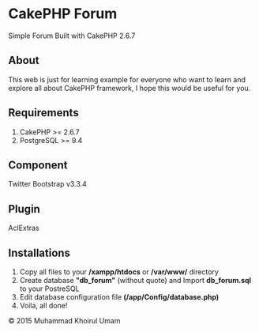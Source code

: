 # CakePHP Forum
Simple Forum Built with CakePHP 2.6.7
## About
This web is just for learning example for everyone who want to learn and explore all about CakePHP framework, I hope this would be useful for you.
## Requirements
1. CakePHP >= 2.6.7
2. PostgreSQL >= 9.4
## Component
Twitter Bootstrap v3.3.4
## Plugin
AclExtras
## Installations
1. Copy all files to your __/xampp/htdocs__ or __/var/www/__ directory
2. Create database __"db_forum"__ (without quote) and Import __db_forum.sql__ to your PostreSQL
3. Edit database configuration file __(/app/Config/database.php)__
4. Voila, all done!

&copy; 2015 Muhammad Khoirul Umam
